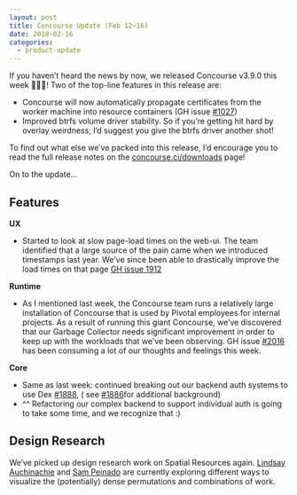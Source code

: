 ```yaml
---
layout: post
title: Concourse Update (Feb 12–16)
date: 2018-02-16
categories:
  - product-update
---
```


If you haven’t heard the news by now, we released Concourse v3.9.0 this week 🎉🎉🎉! Two of the top-line features in this
release are:

<!-- more -->

- Concourse will now automatically propagate certificates from the worker machine into resource containers (GH
  issue [#1027](http://github.com/concourse/concourse/issues/1027))
- Improved btrfs volume driver stability. So if you’re getting hit hard by overlay weirdness, I’d suggest you give the
  btrfs driver another shot!

To find out what else we’ve packed into this release, I’d encourage you to read the full release notes on
the [concourse.ci/downloads](https://concourse-ci.org/downloads.html#v390) page!

On to the update...

## **Features**

**UX**

- Started to look at slow page-load times on the web-ui. The team identified that a large source of the pain came when
  we introduced timestamps last year. We’ve since been able to drastically improve the load times on that
  page [GH issue 1912](https://github.com/concourse/concourse/issues/1912)

**Runtime**

- As I mentioned last week, the Concourse team runs a relatively large installation of Concourse that is used by Pivotal
  employees for internal projects. As a result of running this giant Concourse, we’ve discovered that our Garbage
  Collector needs significant improvement in order to keep up with the workloads that we’ve been observing. GH
  issue [#2016](https://github.com/concourse/concourse/issues/2016) has been consuming a lot of our thoughts and
  feelings this week.

**Core**

- Same as last week: continued breaking out our backend auth systems to use
  Dex [#1888](https://github.com/concourse/concourse/issues/1888), (
  see [#1886](https://github.com/concourse/concourse/issues/1886)for additional background)
- ^^ Refactoring our complex backend to support individual auth is going to take some time, and we recognize that :)

## Design Research

We’ve picked up design research work on Spatial Resources
again. [Lindsay Auchinachie](https://medium.com/u/d3a12206d051) and [Sam Peinado](https://medium.com/u/8a529ac5b818) are
currently exploring different ways to visualize the (potentially) dense permutations and combinations of work.

